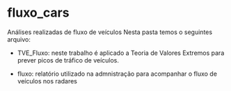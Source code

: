 # fluxo_cars
Análises realizadas de fluxo de veículos
Nesta pasta temos o seguintes arquivo:

- TVE_Fluxo: neste trabalho é aplicado a Teoria de Valores Extremos para prever picos de tráfico de veículos.


- fluxo: relatório utilizado na admnistração para acompanhar o fluxo de veículos nos  radares
